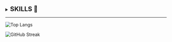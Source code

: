 <details>
<summary><strong style="font-size: 20px;"> SKILLS 🌟</strong></summary>
 
## Skills 💻 
<div>
  <img src="https://raw.githubusercontent.com/devicons/devicon/master/icons/html5/html5-original.svg" title="HTML5" width="40" height="40"/>
  <img src="https://raw.githubusercontent.com/devicons/devicon/master/icons/css3/css3-original.svg"  title="CSS3"width="40" height="40"/>
  <img src="https://raw.githubusercontent.com/devicons/devicon/master/icons/javascript/javascript-original.svg" title="JavaScript" width="40" height="40"/>
  <img src="https://raw.githubusercontent.com/devicons/devicon/master/icons/react/react-original.svg" title="React" width="40" height="40"/>
  <img src="https://avatars.githubusercontent.com/u/20658825?s=200&v=4" title="Styled-Components" width="40" height="40" />
  <img src="https://raw.githubusercontent.com/devicons/devicon/master/icons/bash/bash-original.svg" title="Bash" width="40" height="40"/>
  <img src="https://github.com/devicons/devicon/blob/master/icons/python/python-original.svg" title="Python" width="40" height="40"/>
</div>

## Tools 🧰

<div>
  <img src="https://raw.githubusercontent.com/devicons/devicon/master/icons/mysql/mysql-original.svg" title="MySQL" width="40" height="40"/>
  <img src="https://raw.githubusercontent.com/devicons/devicon/master/icons/mongodb/mongodb-original.svg" title="MongoDB" width="40" height="40"/>
  <img src="https://raw.githubusercontent.com/devicons/devicon/master/icons/postgresql/postgresql-original.svg" title="PostgresSQL" width="40" height="40"/>
  <img src="https://raw.githubusercontent.com/devicons/devicon/master/icons/git/git-original.svg" title="Git" width="40" height="40"/>
  
</div>

<!-- <img src="https://raw.githubusercontent" title="" /> -->

## Skills in learning 🧑‍🎓

<div>
<!--   <img src="https://github.com/devicons/devicon/blob/master/icons/docker/docker-plain.svg" title="Docker" width="40" height="40"/> -->
<!--  <img src="https://raw.githubusercontent.com/devicons/devicon/master/icons/tailwindcss/tailwindcss-plain.svg" title="TailwindCSS" height="40"> -->
 <img src='https://raw.githubusercontent.com/devicons/devicon/master/icons/typescript/typescript-original.svg' title='Typescript' height='40'>
</div>
</details>
<hr>

![Top Langs](https://github-readme-stats.vercel.app/api/top-langs/?username=JHONATAN2022&langs_count=10&show_icons=true&line_height=20&title_color=7A7ADB&text_color=D3D3D3&bg_color=0,000000,130F40&layout=compact&hide_border=true)

![GitHub Streak](https://streak-stats.demolab.com/?user=jhonatan2022&card_width=500&background=0,000000,130F40&dates=EBEBEB&border=EB545400&stroke=FFFFFF&ring=FF0000&fire=FF0000&currStreakNum=EBEBEB&sideNums=EBEBEB&currStreakLabel=FF0006&sideLabels=48F5FF)
